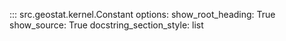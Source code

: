::: src.geostat.kernel.Constant
    options:
        show_root_heading: True
        show_source: True
        docstring_section_style: list